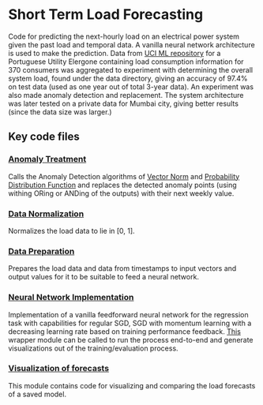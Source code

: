 # Short Term Load Forecasting

Code for predicting the next-hourly load on an electrical power system given the past load and temporal data.
A vanilla neural network architecture is used to make the prediction.
Data from [UCI ML repository](https://archive.ics.uci.edu/ml/index.php) for a Portuguese Utility Elergone containing load consumption information for 370 consumers was aggregated to experiment with determining the overall system load, found under the data directory, giving an accuracy of 97.4% on test data (used as one year out of total 3-year data). An experiment was also made anomaly detection and replacement.
The system architecture was later tested on a private data for Mumbai city, giving better results (since the data size was larger.)

## Key code files 

### [Anomaly Treatment](https://github.com/sagarsj42/short-term-load-forecasting/blob/master/load-based-models/anomaly_treatment_sts.py)
Calls the Anomaly Detection algorithms of [Vector Norm](https://github.com/sagarsj42/short-term-load-forecasting/blob/master/load-based-models/vector_norm.py) and [Probability Distribution Function](https://github.com/sagarsj42/short-term-load-forecasting/blob/master/load-based-models/probability_distribution_function.py) and replaces the detected anomaly points (using withing ORing or ANDing of the outputs) with their next weekly value.

### [Data Normalization](https://github.com/sagarsj42/short-term-load-forecasting/blob/master/load-based-models/normalize-loads.py)
Normalizes the load data to lie in \[0, 1\].

### [Data Preparation](https://github.com/sagarsj42/short-term-load-forecasting/blob/master/load-based-models/prep_data.py)
Prepares the load data and data from timestamps to input vectors and output values for it to be suitable to feed a neural network.

### [Neural Network Implementation](https://github.com/sagarsj42/short-term-load-forecasting/blob/master/load-based-models/feed_back.py)
Implementation of a vanilla feedforward neural network for the regression task with capabilities for regular SGD, SGD with momentum learning with a decreasing learning rate based on training performance feedback. [This](https://github.com/sagarsj42/short-term-load-forecasting/blob/master/load-based-models/visualize_session.py) wrapper module can be called to run the process end-to-end and generate visualizations out of the training/evaluation process.

### [Visualization of forecasts](https://github.com/sagarsj42/short-term-load-forecasting/blob/master/load-based-models/visualize_forecast.py)
This module contains code for visualizing and comparing the load forecasts of a saved model.
